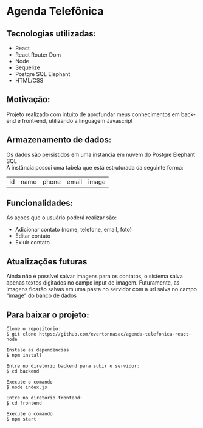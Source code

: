 # Agenda Telefônica
## Tecnologias utilizadas:

- React 
- React Router Dom
- Node
- Sequelize
- Postgre SQL Elephant 
- HTML/CSS

## Motivação:
Projeto realizado com intuito de aprofundar meus conhecimentos em back-end e front-end, utilizando a linguagem Javascript

## Armazenamento de dados:
Os dados são persistidos em uma instancia em nuvem do Postgre Elephant SQL<br/>
A instância possui uma tabela que está estruturada da seguinte forma:
<table><td>id</td><td>name</id><td>phone</td><td>email</id><td>image</td></table>

## Funcionalidades:
As açoes que o usuário poderá realizar são: 
- Adicionar contato (nome, telefone, email, foto)
- Editar contato
- Exluir contato

## Atualizações futuras
Ainda não é possível salvar imagens para os contatos, o sistema salva apenas textos digitados no campo input de imagem.
Futuramente, as imagens ficarão salvas em uma pasta no servidor com a url salva no campo "image" do banco de dados

## Para baixar o projeto:
```
Clone o repositorio:
$ git clone https://github.com/evertonnasac/agenda-telefonica-react-node

Instale as dependências
$ npm install

Entre no diretório backend para subir o servidor:
$ cd backend

Execute o comando
$ node index.js

Entre no diretório frontend:
$ cd frontend

Execute o comando
$ npm start


```



